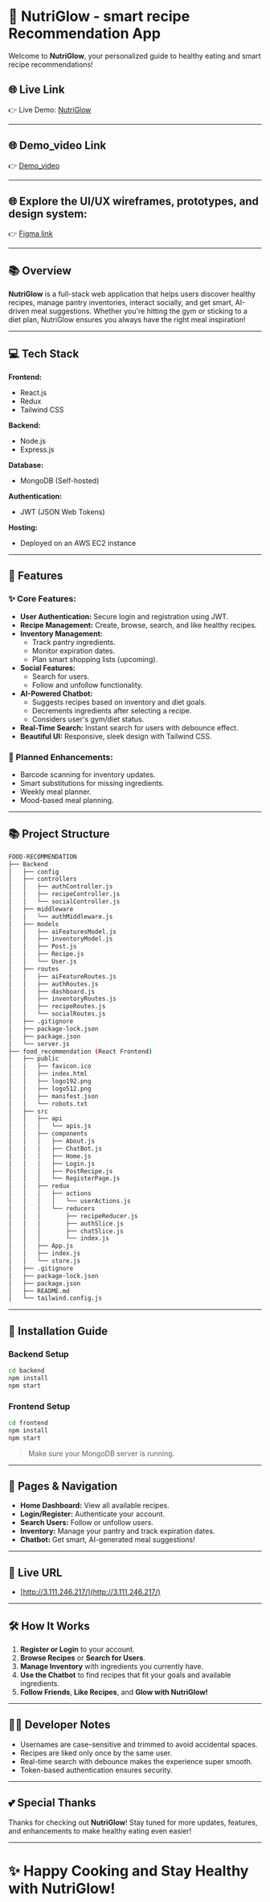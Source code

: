 # 🥗 NutriGlow - smart recipe Recommendation App

Welcome to **NutriGlow**, your personalized guide to healthy eating and smart recipe recommendations!

## 🌐 Live Link

👉 Live Demo: [NutriGlow](http://3.111.246.217/)

---

## 🌐 Demo_video Link

👉 [Demo_video](https://drive.google.com/file/d/15Rjb96GQ64-Fv4JFbxC5ZxbjPP9QyuV4/view?usp=sharing)

---

## 🌐 Explore the UI/UX wireframes, prototypes, and design system:

👉 [Figma link](https://www.figma.com/design/geNSGy5IFxDakMnTWfcsvw/NutriGlow?node-id=0-1&t=uD9af2E3Mddg4Mkr-1)

---

## 📚 Overview
**NutriGlow** is a full-stack web application that helps users discover healthy recipes, manage pantry inventories, interact socially, and get smart, AI-driven meal suggestions. Whether you're hitting the gym or sticking to a diet plan, NutriGlow ensures you always have the right meal inspiration!

---

## 💻 Tech Stack

**Frontend:**
- React.js
- Redux
- Tailwind CSS

**Backend:**
- Node.js
- Express.js

**Database:**
- MongoDB (Self-hosted)

**Authentication:**
- JWT (JSON Web Tokens)

**Hosting:**
- Deployed on an AWS EC2 instance

---

## 💪 Features

### ✨ Core Features:
- **User Authentication:** Secure login and registration using JWT.
- **Recipe Management:** Create, browse, search, and like healthy recipes.
- **Inventory Management:**
  - Track pantry ingredients.
  - Monitor expiration dates.
  - Plan smart shopping lists (upcoming).
- **Social Features:**
  - Search for users.
  - Follow and unfollow functionality.
- **AI-Powered Chatbot:**
  - Suggests recipes based on inventory and diet goals.
  - Decrements ingredients after selecting a recipe.
  - Considers user's gym/diet status.
- **Real-Time Search:** Instant search for users with debounce effect.
- **Beautiful UI:** Responsive, sleek design with Tailwind CSS.

### 🔄 Planned Enhancements:
- Barcode scanning for inventory updates.
- Smart substitutions for missing ingredients.
- Weekly meal planner.
- Mood-based meal planning.

---

## 📚 Project Structure

```bash
FOOD-RECOMMENDATION
├── Backend
│   ├── config
│   ├── controllers
│   │   ├── authController.js
│   │   ├── recipeController.js
│   │   └── socialController.js
│   ├── middleware
│   │   └── authMiddleware.js
│   ├── models
│   │   ├── aiFeaturesModel.js
│   │   ├── inventoryModel.js
│   │   ├── Post.js
│   │   ├── Recipe.js
│   │   └── User.js
│   ├── routes
│   │   ├── aiFeatureRoutes.js
│   │   ├── authRoutes.js
│   │   ├── dashboard.js
│   │   ├── inventoryRoutes.js
│   │   ├── recipeRoutes.js
│   │   └── socialRoutes.js
│   ├── .gitignore
│   ├── package-lock.json
│   ├── package.json
│   └── server.js
├── food_recommendation (React Frontend)
│   ├── public
│   │   ├── favicon.ico
│   │   ├── index.html
│   │   ├── logo192.png
│   │   ├── logo512.png
│   │   ├── manifest.json
│   │   └── robots.txt
│   ├── src
│   │   ├── api
│   │   │   └── apis.js
│   │   ├── components
│   │   │   ├── About.js
│   │   │   ├── ChatBot.js
│   │   │   ├── Home.js
│   │   │   ├── Login.js
│   │   │   ├── PostRecipe.js
│   │   │   └── RegisterPage.js
│   │   ├── redux
│   │   │   ├── actions
│   │   │   │   └── userActions.js
│   │   │   └── reducers
│   │   │       ├── recipeReducer.js
│   │   │       ├── authSlice.js
│   │   │       ├── chatSlice.js
│   │   │       └── index.js
│   │   ├── App.js
│   │   ├── index.js
│   │   └── store.js
│   ├── .gitignore
│   ├── package-lock.json
│   ├── package.json
│   ├── README.md
│   └── tailwind.config.js

```

---

## 🔧 Installation Guide

### Backend Setup
```bash
cd backend
npm install
npm start
```

### Frontend Setup
```bash
cd frontend
npm install
npm start
```

> Make sure your MongoDB server is running.

---

## 📱 Pages & Navigation
- **Home Dashboard:** View all available recipes.
- **Login/Register:** Authenticate your account.
- **Search Users:** Follow or unfollow users.
- **Inventory:** Manage your pantry and track expiration dates.
- **Chatbot:** Get smart, AI-generated meal suggestions!

---

## 🚀 Live URL
- [http://3.111.246.217/](http://3.111.246.217/)

---

## 🛠️ How It Works
1. **Register or Login** to your account.
2. **Browse Recipes** or **Search for Users**.
3. **Manage Inventory** with ingredients you currently have.
4. **Use the Chatbot** to find recipes that fit your goals and available ingredients.
5. **Follow Friends**, **Like Recipes**, and **Glow with NutriGlow!**

---

## 👨‍💼 Developer Notes
- Usernames are case-sensitive and trimmed to avoid accidental spaces.
- Recipes are liked only once by the same user.
- Real-time search with debounce makes the experience super smooth.
- Token-based authentication ensures security.

---

## 💕 Special Thanks
Thanks for checking out **NutriGlow**! Stay tuned for more updates, features, and enhancements to make healthy eating even easier!

---

# ✨ Happy Cooking and Stay Healthy with NutriGlow!

